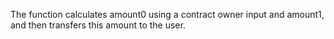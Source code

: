 The function calculates amount0 using a contract owner input and 
amount1, and then transfers this amount to the user.
